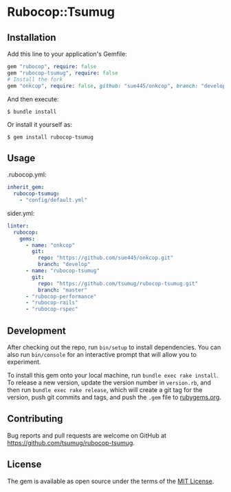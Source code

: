 # Rubocop::Tsumug

## Installation

Add this line to your application's Gemfile:

```ruby
gem "rubocop", require: false
gem "rubocop-tsumug", require: false
# Install the fork
gem "onkcop", require: false, github: "sue445/onkcop", branch: "develop"
```

And then execute:

    $ bundle install

Or install it yourself as:

    $ gem install rubocop-tsumug

## Usage

.rubocop.yml:

```yaml
inherit_gem:
  rubocop-tsumug:
    - "config/default.yml"
```

sider.yml:

```yaml
linter:
  rubocop:
    gems:
      - name: "onkcop"
        git:
          repo: "https://github.com/sue445/onkcop.git"
          branch: "develop"
      - name: "rubocop-tsumug"
        git:
          repo: "https://github.com/tsumug/rubocop-tsumug.git"
          branch: "master"
      - "rubocop-performance"
      - "rubocop-rails"
      - "rubocop-rspec"
```

## Development

After checking out the repo, run `bin/setup` to install dependencies. You can also run `bin/console` for an interactive prompt that will allow you to experiment.

To install this gem onto your local machine, run `bundle exec rake install`. To release a new version, update the version number in `version.rb`, and then run `bundle exec rake release`, which will create a git tag for the version, push git commits and tags, and push the `.gem` file to [rubygems.org](https://rubygems.org).

## Contributing

Bug reports and pull requests are welcome on GitHub at https://github.com/tsumug/rubocop-tsumug.


## License

The gem is available as open source under the terms of the [MIT License](https://opensource.org/licenses/MIT).
